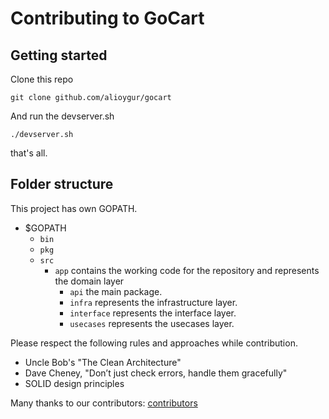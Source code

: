 # Contributing to GoCart

## Getting started

Clone this repo

`git clone github.com/alioygur/gocart`

And run the devserver.sh

`./devserver.sh`

that's all.

## Folder structure

This project has own GOPATH.

- $GOPATH
  - `bin`
  - `pkg`
  - `src` 
    - `app` contains the working code for the repository and represents the domain layer
      - `api` the main package.
      - `infra` represents the infrastructure layer.
      - `interface` represents the interface layer.
      - `usecases` represents the usecases layer.

Please respect the following rules and approaches while contribution.

- Uncle Bob's "The Clean Architecture" 
- Dave Cheney, "Don’t just check errors, handle them gracefully"
- SOLID design principles

Many thanks to our contributors: [contributors](https://github.com/alioygur/gocart/graphs/contributors)